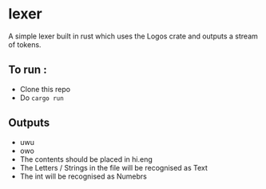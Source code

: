 # lexer

A simple lexer built in rust which uses the Logos crate and outputs a stream of tokens.

## To run :

- Clone this repo
- Do `cargo run`

## Outputs
- uwu
- owo 
- The contents should be placed in hi.eng
- The Letters / Strings in the file will be recognised as Text
- The int will be recognised as Numebrs
